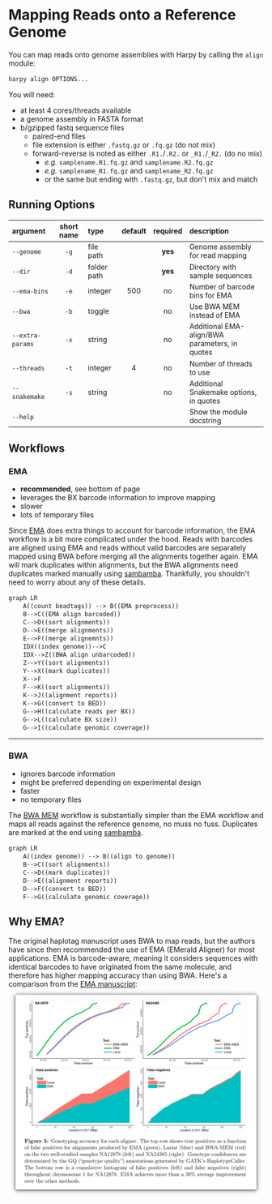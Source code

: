 # Mapping Reads onto a Reference Genome
You can map reads onto genome assemblies with Harpy by calling the `align` module:
```bash
harpy align OPTIONS...
```
You will need:
- at least 4 cores/threads available
- a genome assembly in FASTA format
- b/gzipped fastq sequence files
    - paired-end files
    - file extension is either `.fastq.gz` or `.fq.gz` (do not mix)
    - forward-reverse is noted as either `.R1.`/`.R2.` or `_R1.`/`_R2.` (do no mix)
        - _e.g._ `samplename.R1.fq.gz` and `samplename.R2.fq.gz`
        - _e.g._ `samplename_R1.fq.gz` and `samplename_R2.fq.gz`
        - or the same but ending with `.fastq.gz`, but don't mix and match

## Running Options
| argument         | short name | type        | default | required | description                                    |
|:-----------------|:----------:|:------------|:-------:|:--------:|:-----------------------------------------------|
| `--genome`       |    `-g`    | file path   |         | **yes**  | Genome assembly for read mapping               |
| `--dir`          |    `-d`    | folder path |         | **yes**  | Directory with sample sequences                |
| `--ema-bins`     |    `-e`    | integer     |   500   |    no    | Number of barcode bins for EMA                 |
| `--bwa`          |    `-b`    | toggle      |         |    no    | Use BWA MEM instead of EMA                     |
| `--extra-params` |    `-x`    | string      |         |    no    | Additional EMA-align/BWA parameters, in quotes |
| `--threads`      |    `-t`    | integer     |    4    |    no    | Number of threads to use                       |
| `--snakemake`    |    `-s`    | string      |         |    no    | Additional Snakemake options, in quotes        |
| `--help`         |            |             |         |          | Show the module docstring                      |

## Workflows
### EMA
- **recommended**, see bottom of page
- leverages the BX barcode information to improve mapping
- slower
- lots of temporary files

Since [EMA](https://github.com/arshajii/ema) does extra things to account for barcode information, the EMA workflow is a bit more complicated under the hood. Reads with barcodes are aligned using EMA and reads without valid barcodes are separately mapped using BWA before merging all the alignments together again. EMA will mark duplicates within alignments, but the BWA alignments need duplicates marked manually using [sambamba](https://lomereiter.github.io/sambamba/). Thankfully, you shouldn't need to worry about any of these details.

```mermaid
graph LR
    A((count beadtags)) --> B((EMA preprocess))
    B-->C((EMA align barcoded))
    C-->D((sort alignments))
    D-->E((merge alignments))
    E-->F((merge alignemnts))
    IDX((index genome))-->C
    IDX-->Z((BWA align unbarcoded))
    Z-->Y((sort alignments))
    Y-->X((mark duplicates))
    X-->F
    F-->K((sort alignments))
    K-->J((alignment reports))
    K-->G((convert to BED))
    G-->H((calculate reads per BX))
    G-->L((calculate BX size))
    G-->I((calculate genomic coverage))
```
----

### BWA
- ignores barcode information
- might be preferred depending on experimental design
- faster
- no temporary files

The [BWA MEM](https://github.com/lh3/bwa) workflow is substantially simpler than the EMA workflow and maps all reads against the reference genome, no muss no fuss. Duplicates are marked at the end using [sambamba](https://lomereiter.github.io/sambamba/).

```mermaid
graph LR
    A((index genome)) --> B((align to genome))
    B-->C((sort alignments))
    C-->D((mark duplicates))
    D-->E((alignment reports))
    D-->F((convert to BED))
    F-->G((calculate genomic coverage))
```

## Why EMA?
The original haplotag manuscript uses BWA to map reads, but the authors have since then recommended the use of EMA (EMerald Aligner) for most applications. EMA is barcode-aware, meaning it considers sequences with identical barcodes to have originated from the same molecule, and therefore has higher mapping accuracy than using BWA. Here's a comparison from the [EMA manuscript](https://www.biorxiv.org/content/10.1101/220236v1):
![EMA figure 3](_media/EMA.fig3.png)